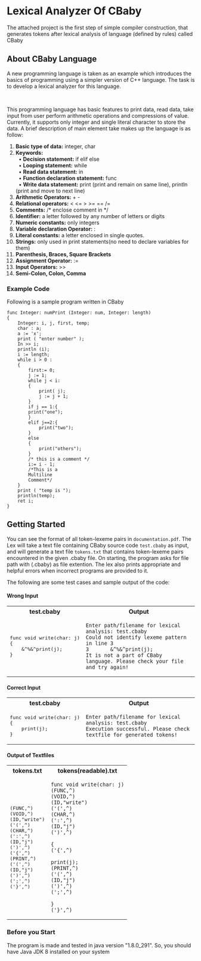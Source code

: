 # Lexical Analyzer Of CBaby
The attached project is the first step of simple compiler construction, that generates tokens after lexical analysis of language (defined by rules) called CBaby

## About CBaby Language
A new programming language is taken as an example which introduces the basics of programming using a simpler version of C++ language. The task is to develop a lexical analyzer for this language.

<br />

This programming language has basic features to print data, read data, take input
from user perform arithmetic operations and compressions of value. Currently, it
supports only integer and single literal character to store the data. A brief description of main
element take makes up the language is as follow:

1. **Basic type of data:** integer, char
2. **Keywords:** <br />
&nbsp;  &bull;	 **Decision statement:** if elif else <br />
&nbsp;  &bull;	 **Looping statement:** while <br />
&nbsp;  &bull;	 **Read data statement:** in <br />
&nbsp;  &bull;	 **Function declaration statement:** func <br />
&nbsp;  &bull;	 **Write data statement:** print (print and remain on same line), println (print and move to next line) <br />
3. **Arithmetic Operators:** + -
4. **Relational operators:** < <= > >= == /=
5. **Comments:** /* enclose comment in */
6. **Identifier:** a letter followed by any number of letters or digits
7. **Numeric constants:** only integers
8. **Variable declaration Operator:** :
9. **Literal constants:** a letter enclosed in single quotes.
10. **Strings:** only used in print statements(no need to declare variables for them)
11. **Parenthesis, Braces, Square Brackets**
12. **Assignment Operator:** :=
13. **Input Operators:** >>
14. **Semi-Colon, Colon, Comma**

### Example Code
Following is a sample program written in CBaby

```
func Integer: numPrint (Integer: num, Integer: length)
{
	Integer: i, j, first, temp;
	char : a;
	a := 'x';
	print ( "enter number" );
	In >> i;
	println (i);
	i := length;
	while i > 0 :
	{
		first:= 0;
		j := 1;
		while j < i:
		{
			print( j);
			j := j + 1;
		}
		if j == 1:{
		print("one");
		}
		elif j==2:{
			print("two");
		}
		else
		{
			print("others");
		}
		/* this is a comment */
		i:= i - 1;
		/*This is a
		Multiline
		Comment*/
	}
	print ( "temp is ");
	println(temp);
	ret i;
}
```

## Getting Started
You can see the format of all token-lexeme pairs in `documentation.pdf`. The Lex will take a text file containing CBaby source code `test.cbaby` as input, and will generate a text file `tokens.txt` that contains token-lexeme pairs encountered in the given .cbaby file. On starting, the program asks for file path with (.cbaby) as file extention. The lex also prints appropriate and helpful errors when incorrect programs are provided to it.

The following are some test cases and sample output of the code:

#### Wrong Input
<table>
<tr>
<th>test.cbaby</th>
<th>Output</th>
</tr>
<tr>
<td>
<pre>
func void write(char: j)
{
	&^%&^print(j);
}
</pre>
</td>
<td>

```
Enter path/filename for lexical analysis: test.cbaby
Could not identify lexeme pattern in line 3
3       &^%&^print(j);
It is not a part of CBaby language. Please check your file and try again!
```

</td>
</tr>
</table>

#### Correct Input

<table>
<tr>
<th>test.cbaby</th>
<th>Output</th>
</tr>
<tr>
<td>
<pre>
func void write(char: j)
{
	print(j);
}
</pre>
</td>
<td>

```
Enter path/filename for lexical analysis: test.cbaby
Execution successful. Please check textfile for generated tokens!
```

</td>
</tr>
</table>

#### Output of Textfiles

<table>
<tr>
<th>tokens.txt</th>
<th>tokens(readable).txt</th>
</tr>
<tr>
<td>
<pre>
(FUNC,^)
(VOID,^)
(ID,"write")
('(',^)
(CHAR,^)
(':',^)
(ID,"j")
(')',^)
('{',^)
(PRINT,^)
('(',^)
(ID,"j")
(')',^)
(';',^)
('}',^)
</pre>
</td>
<td>

```
func void write(char: j)
(FUNC,^)
(VOID,^)
(ID,"write")
('(',^)
(CHAR,^)
(':',^)
(ID,"j")
(')',^)

{
('{',^)

print(j);
(PRINT,^)
('(',^)
(ID,"j")
(')',^)
(';',^)

}
('}',^)
```

</td>
</tr>
</table>

### Before you Start
The program is made and tested in java version "1.8.0_291". So, you should have Java JDK 8 installed on your system

